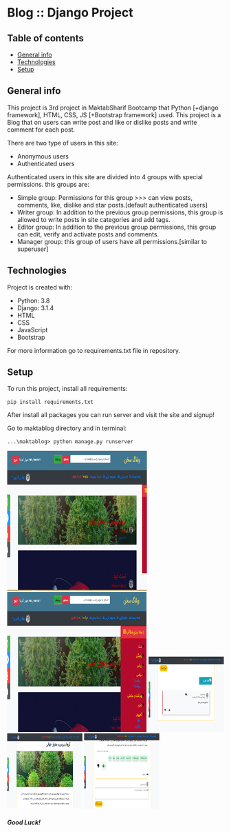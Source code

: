 
# Blog :: Django Project

## Table of contents
* [General info](#general-info)
* [Technologies](#technologies)
* [Setup](#setup)

## General info

This project is 3rd project in MaktabSharif Bootcamp that Python [+django framework], HTML, CSS, JS [+Bootstrap framework] used.
This project is a Blog that on users can write post and like or dislike posts and write comment for each post.

There are two type of users in this site:
* Anonymous users
* Authenticated users

Authenticated users in this site are divided into 4 groups with special permissions. this groups are:

* Simple group: Permissions for this group >>> can view posts, comments, like, dislike and star posts.[default authenticated users]
* Writer group: In addition to the previous group permissions, this group is allowed to write posts in site categories and add tags.
* Editor group: In addition to the previous group permissions, this group can edit, verify and activate posts and comments. 
* Manager group: this group of users have all permissions.[similar to superuser]
## Technologies
Project is created with:
* Python: 3.8
* Django: 3.1.4
* HTML
* CSS
* JavaScript
* Bootstrap


For more information go to requirements.txt file in repository.

	
## Setup
To run this project, install all requirements:
```
pip install requirements.txt
```
After install all packages you can run server and visit the site and signup!

Go to maktablog directory and in terminal:

```
...\maktablog> python manage.py runserver
```


<img src="maktablog/media/default/main_page.png" width="325" height="325"> <img src="maktablog/media/default/categories.png" width="325" height="325">
<img src="maktablog/media/default/comment.png" width="175" height="175"> <img src="maktablog/media/default/post1.png" width="175" height="175">
<img src="maktablog/media/default/tagsLike.png" width="175" height="175"> 

##### Good Luck!



